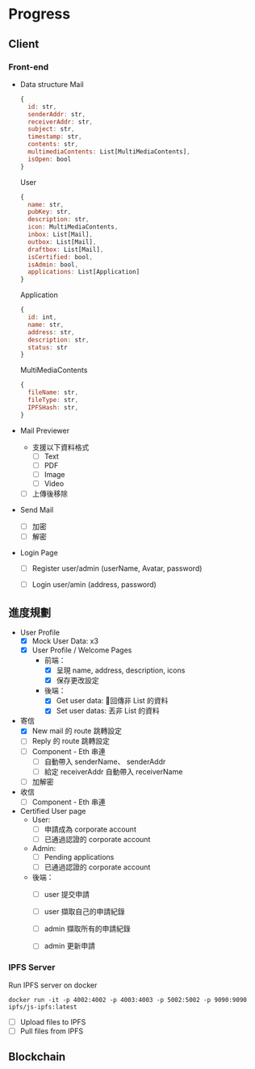# Progress

## Client
### Front-end
- Data structure
  Mail
  ```javascript
  {
    id: str,
    senderAddr: str,
    receiverAddr: str,
    subject: str,
    timestamp: str,
    contents: str,
    multimediaContents: List[MultiMediaContents],
    isOpen: bool
  }
  ```

  User
  ```javascript
  {
    name: str,
    pubKey: str,
    description: str,
    icon: MultiMediaContents,
    inbox: List[Mail],
    outbox: List[Mail],
    draftbox: List[Mail],
    isCertified: bool,
    isAdmin: bool,
    applications: List[Application]
  }
  ```
  
  Application 
    ```javascript
    {
      id: int,
      name: str,
      address: str,
      description: str,
      status: str
    }
    ``` 
  
  MultiMediaContents
  ```javascript
  {
    fileName: str,
    fileType: str,
    IPFSHash: str,
  }
  ```

- Mail Previewer
  - 支援以下資料格式
    - [ ] Text
    - [ ] PDF
    - [ ] Image
    - [ ] Video
  - [ ] 上傳後移除
- Send Mail
  - [ ] 加密
  - [ ] 解密
- Login Page
  - [ ] Register user/admin (userName, Avatar, password)
  - [ ] Login user/amin (address, password)


## 進度規劃
- User Profile
  - [x] Mock User Data: x3
  - [x] User Profile / Welcome Pages  
    - 前端：
      - [x]  呈現 name, address, description, icons
      - [x]  保存更改設定
    - 後端：
      - [x] Get user data: 回傳非 List 的資料
      - [x] Set user datas: 丟非 List 的資料
- 寄信
  - [x] New mail 的 route 跳轉設定
  - [ ] Reply 的 route 跳轉設定
  - [ ] Component - Eth 串連
    - [ ] 自動帶入 senderName、 senderAddr
    - [ ] 給定 receiverAddr 自動帶入 receiverName
  - [ ] 加解密
- 收信
  - [ ] Component - Eth 串連
- Certified User page
  - User:
    - [ ] 申請成為 corporate account
    - [ ] 已通過認證的 corporate account
  - Admin:
    - [ ] Pending applications
    - [ ] 已通過認證的 corporate account
  - 後端：
    - [ ] user 提交申請
    - [ ] user 擷取自己的申請紀錄
    - [ ] admin 擷取所有的申請紀錄
    - [ ] admin 更新申請


### IPFS Server
Run IPFS server on docker
```shell
docker run -it -p 4002:4002 -p 4003:4003 -p 5002:5002 -p 9090:9090 ipfs/js-ipfs:latest
```
- [ ] Upload files to IPFS
- [ ] Pull files from IPFS 

## Blockchain
